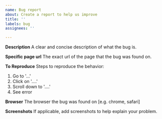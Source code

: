 ```yaml
---
name: Bug report
about: Create a report to help us improve
title: ''
labels: bug
assignees: ''

---
```


**Description**
A clear and concise description of what the bug is.

**Specific page url**
The exact url of the page that the bug was found on.

**To Reproduce**
Steps to reproduce the behavior:
1. Go to '...'
2. Click on '....'
3. Scroll down to '....'
4. See error

**Browser**
The browser the bug was found on [e.g. chrome, safari]

**Screenshots**
If applicable, add screenshots to help explain your problem.
